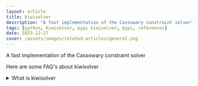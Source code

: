 ```yaml
---
layout: article
title: kiwisolver
description: "A fast implementation of the Cassowary constraint solver"
tags: [python, kiwisolver, pypi kiwisolver, pypi, references]
date: 2023-12-27
cover: /assets/images/related-articles/general.png
---
```


A fast implementation of the Cassowary constraint solver

Here are some FAQ's about kiwisolver
<details>
<summary>What is kiwisolver</summary>
A fast implementation of the Cassowary constraint solver
</details>
